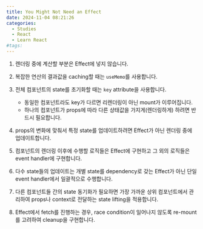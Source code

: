 ```yaml
---
title: You Might Not Need an Effect
date: 2024-11-04 08:21:26
categories:
  - Studies
  - React
  - Learn React
#tags:
---
```

1. 렌더링 중에 계산할 부분은 Effect에 넣지 않습니다.

2. 복잡한 연산의 결과값을 caching할 때는 `useMemo`를 사용합니다.

3. 전체 컴포넌트의 state를 초기화할 때는 `key` attribute을 사용합니다.

    - 동일한 컴포넌트라도 key가 다르면 리렌더링이 아닌 mount가 이루어집니다.
    - 하나의 컴포넌트가 props에 따라 다른 상태값을 가지게(렌더링하게) 하려면 반드시 필요합니다.

4. props의 변화에 맞춰서 특정 state를 업데이트하려면 Effect가 아닌 렌더링 중에 업데이트합니다.

5. 컴포넌트의 렌더링 이후에 수행할 로직들은 Effect에 구현하고 그 외의 로직들은 event handler에 구현합니다.

6. 다수 state들의 업데이트는 개별 state를 dependency로 갖는 Effect가 아닌 단일 event handler에서 일괄적으로 수행합니다.

7. 다른 컴포넌트들 간의 state 동기화가 필요하면 가장 가까운 상위 컴포넌트에서 관리하여 props나 context로 전달하는 state lifting을 적용합니다.

8. Effect에서 fetch를 진행하는 경우, race condition이 일어나지 않도록 re-mount를 고려하여 cleanup을 구현합니다.
